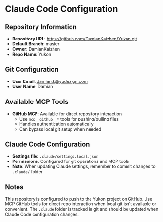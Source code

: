 # Claude Code Configuration

## Repository Information
- **Repository URL**: https://github.com/DamianKaizhen/Yukon.git
- **Default Branch**: master
- **Owner**: DamianKaizhen
- **Repo Name**: Yukon

## Git Configuration
- **User Email**: damian.k@yudezign.com
- **User Name**: Damian

## Available MCP Tools
- **GitHub MCP**: Available for direct repository interaction
  - Use `mcp__github__*` tools for pushing/pulling files
  - Handles authentication automatically
  - Can bypass local git setup when needed

## Claude Code Configuration
- **Settings file**: `.claude/settings.local.json`
- **Permissions**: Configured for git operations and MCP tools
- **Note**: When updating Claude settings, remember to commit changes to `.claude/` folder

## Notes
This repository is configured to push to the Yukon project on GitHub. Use MCP GitHub tools for direct repo interaction when local git isn't available or convenient. The `.claude` folder is tracked in git and should be updated when Claude Code configuration changes.
